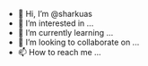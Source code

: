 - 👋 Hi, I’m @sharkuas
- 👀 I’m interested in ...
- 🌱 I’m currently learning ...
- 💞️ I’m looking to collaborate on ...
- 📫 How to reach me ...

<!---
sharkuas/sharkuas is a ✨ special ✨ repository because its `README.md` (this file) appears on your GitHub profile.
You can click the Preview link to take a look at your changes.
--->

